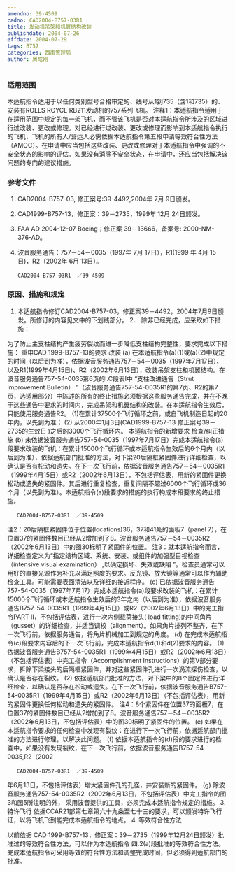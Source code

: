 ```yaml
---
amendno: 39-4509
cadno: CAD2004-B757-03R1
title: 发动机吊架和机翼结构改装
publishdate: 2004-07-26
effdate: 2004-07-29
tags: B757
categories: 西南管理局
author: 周成刚
---
```


### 适用范围 
本适航指令适用于以任何类别型号合格审定的、线号从1到735（含1和735）的、安装有ROLLS ROYCE RB211发动机的757系列飞机。
注释1：本适航指令适用于在适用范围中规定的每一架飞机，而不管该飞机是否对本适航指令所涉及的区域进行过改装、更改或修理。对已经进行过改装、更改或修理而影响到本适航指令执行的飞机，飞机的所有人/营运人必需依据本适航指令第五段申请等效符合性方法（AMOC）。在申请中应当包括这些改装、更改或修理对于本适航指令中强调的不安全状态的影响的评估。如果没有消除不安全状态，在申请中，还应当包括解决该问题的专门的建议措施。

### 参考文件
1. CAD2004-B757-03, 修正案号:39-4492,2004年 7月 9日颁发。 
2. CAD1999-B757-13，修正案：39－2735，1999年 12月 24日颁发。 
3. FAA AD 2004-12-07 Boeing；修正案 39－13666，备案号:  2000-NM-376-AD。 
4. 波音服务通告：757－54－0035（1997年 7月 17日），R1(1999 年 4月 15日)，R2（2002年 6月 13日）。

       CAD2004-B757-03R1  ／39-4509 

### 原因、措施和规定 
1. 本适航指令修订CAD2004-B757-03，修正案39－4492，2004年7月9日颁发。所修订的内容见文中的下划线部分。
2．
除非已经完成，应采取如下措施： 

为了防止主支柱结构产生疲劳裂纹而进一步降低支柱结构完整性，要求完成以下措施： 
重申CAD 1999-B757-13的要求 改装 
   (a) 在本适航指令(a)(1)或(a)(2)中规定的时间（以后到为准），依据波音服务通告757－54－0035（1997年7月17日）、以及R1(1999年4月15日)、R2（2002年6月13日），改装吊架支柱和机翼结构。在波音服务通告757-54-0035第6页的I.C段表I中 “支柱改进通告（Strut improvement Bulletin） ”（波音服务通告757-54-0035R1的第7页、R2的第7页，选适用部分）中陈述的所有的终止措施必须根据这些服务通告完成，并在不晚于这些通告中要求的时间内，完成吊架和机翼结构的改装。在本适航指令生效后，只能使用服务通告R2。 
    (1)在累计37500个飞行循环之前，或自飞机制造日起的20年内，以先到为准； 
(2)
从2000年1月3日(CAD1999-B757-13 修正案号39－2735的生效日 )之后的3000个飞行循环内。 
本适航指令的新增要求 检查/纠正措施 
(b) 未依据波音服务通告757-54-0035（1997年7月17日）完成本适航指令(a)段要求改装的飞机：在累计15000个飞行循环或本适航指令生效后的6个月内（以后到为准），依据适航部门批准的方法，对下梁20后隔框紧固件进行详细检查，以确认是否有松动和遗失。在下一次飞行前，依据波音服务通告757－54－0035R1（1999年4月15日）或R2（2002年6月13日），不包括评估表，用新的紧固件更换松动或遗失的紧固件。其后进行重复检查，重复间隔不超过6000个飞行循环或36个月（以先到为准）。本适航指令(a)段要求的措施的执行构成本段要求的终止措施。 

       CAD2004-B757-03R1  ／39-4509 
注2：20后隔框紧固件位于位置(locations)36，37和41处的面板7（panel 7），在位置37的紧固件数目已经从2增加到了8。波音服务通告757－54－0035R2（2002年6月13日）中的图30标明了紧固件的位置。 
注3：就本适航指令而言，详细检查定义为“指定结构区域、系统、安装、或组件的加强型目视检查（intensive visual examination） ,以确定损坏、失效或缺陷 ”。检查员通常可以用好的直接光源作为补充以满足照度的要求。反光镜、放大镜等通常可以作为辅助检查工具。可能需要表面清洁以及详细的接近程序。 
(c) 已依据波音服务通告757-54-0035（1997年7月17）完成本适航指令(a)段要求改装的飞机：在累计15000个飞行循环或本适航指令生效后的3年之内（以后到为准），依据波音服务通告B757-54-0035R1（1999年4月15日）或R2（2002年6月13日）中的完工指令PART II，不包括评估表，进行一次内侧载荷接头( load fitting)的中间角片（gusset）的详细检查，并适当调校（alignment）。如果角片排列不整齐，在下一次飞行前，依据服务通告，将角片机械加工到规定的角度。 
(d) 在完成本适航指令(c)段要求内容后的下一次飞行前，完成本适航指令d(1)和d(2)要求的内容。 
(1) 依据波音服务通告B757-54-0035R1（1999年4月15日）或R2（2002年6月13日）（不包括评估表）中完工指令（Accomplishment Instructions）的第V部分要求，拆除下梁接头的后隔框紧固件，并对这些紧固件孔进行一次涡流探伤检查，以确认是否存在裂纹。 
(2) 依据适航部门批准的方法，对下梁中的8个固定件进行详细检查，以确认是否存在松动或遗失。在下一次飞行前，依据波音服务通告B757-54-0035R1（1999年4月15日）或R2（2002年6月13日）（不包括评估表），用新的紧固件更换任何松动和遗失的紧固件。 
注4：8个紧固件在位置37的面板7，在位置37的紧固件数目已经从2增加到了8。波音服务通告757－54－0035R2（2002年6月13日，不包括评估表）中的图30标明了紧固件的位置。 
(e) 如果在本适航指令要求的任何检查中发现有裂纹：在进行下一次飞行前，依据适航部门批准的方法进行修理，以解决此问题。 
(f) 依据本适航指令的(d)段的要求进行的检查中，如果没有发现裂纹，在下一次飞行前，依据波音服务通告B757-54-0035,R2（2002

       CAD2004-B757-03R1  ／39-4509 
年6月13日，不包括评估表）增大紧固件孔的孔径，并安装新的紧固件。
(g) 除波音服务通告757-54-0035R2（2002年6月13日，不包括评估表）中完工指令的图3和图5所注明的外， 采用波音提供的工具，必须完成本适航指令规定的措施。 
3. 特许飞行 
    依据CCAR21部第七章第六十九条至七十三的要求，可以颁发特许飞行证，以将飞机飞到能完成本适航指令的地点。 
4. 等效符合性方法 

以前依据 CAD 1999-B757-13，修正案：39－2735（1999年12月24日颁发）批准过的等效符合性方法，可以作为本适航指令
四.2(a)段批准的等效符合性方法。 
完成本适航指令可采用等效的符合性方法和调整完成时间，但必须得到适航部门的批准。 
